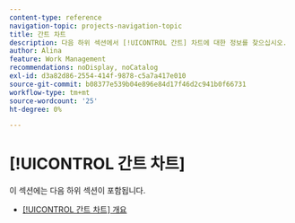 ```yaml
---
content-type: reference
navigation-topic: projects-navigation-topic
title: 간트 차트
description: 다음 하위 섹션에서 [!UICONTROL 간트] 차트에 대한 정보를 찾으십시오.
author: Alina
feature: Work Management
recommendations: noDisplay, noCatalog
exl-id: d3a82d86-2554-414f-9878-c5a7a417e010
source-git-commit: b08377e539b04e896e84d17f46d2c941b0f66731
workflow-type: tm+mt
source-wordcount: '25'
ht-degree: 0%

---
```


# [!UICONTROL 간트 차트]

이 섹션에는 다음 하위 섹션이 포함됩니다.

* [[!UICONTROL 간트 차트] 개요](../../manage-work/gantt-chart/use-the-gantt-chart/gantt-chart-overview.md)


